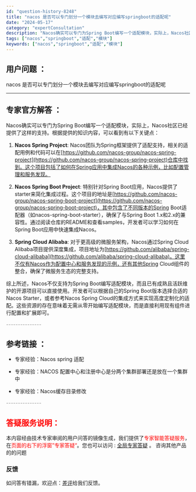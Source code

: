 ```yaml
---
id: "question-history-8248"
title: "nacos 是否可以专门划分一个模块去编写对应编写springboot的适配呢"
date: "2024-05-17"
category: "expertConsultation"
description: "Nacos确实可以专门为Spring Boot编写一个适配模块，实际上，Nacos社区已经提供了这样的支持。根据提供的知识内容，可以看到有以下关键点：1. **Nacos Spring Project**: Nacos团队为Spring框架提供了适配支持，相关的适配用例和代码可以在[https://"
tags: ["nacos","springboot","适配","模块"]
keywords: ["nacos","springboot","适配","模块"]
---
```


## 用户问题 ： 
 nacos 是否可以专门划分一个模块去编写对应编写springboot的适配呢  

---------------
## 专家官方解答 ：

Nacos确实可以专门为Spring Boot编写一个适配模块，实际上，Nacos社区已经提供了这样的支持。根据提供的知识内容，可以看到有以下关键点：

1. **Nacos Spring Project**: Nacos团队为Spring框架提供了适配支持，相关的适配用例和代码可以在[https://github.com/nacos-group/nacos-spring-project](https://github.com/nacos-group/nacos-spring-project)仓库中找到。这个项目包括了如何在Spring应用中集成Nacos的各种示例，比如配置管理和服务发现。

2. **Nacos Spring Boot Project**: 特别针对Spring Boot应用，Nacos提供了starter来简化集成过程。这个项目的地址是[https://github.com/nacos-group/nacos-spring-boot-project](https://github.com/nacos-group/nacos-spring-boot-project)，其中包含了不同版本的Spring Boot适配器（如nacos-spring-boot-starter），确保了与Spring Boot 1.x和2.x的兼容性。通过阅读仓库的README和查看samples，开发者可以学习如何在Spring Boot应用中快速集成Nacos。

3. **Spring Cloud Alibaba**: 对于更高级的微服务架构，Nacos通过Spring Cloud Alibaba项目提供深度集成，项目地址为[https://github.com/alibaba/spring-cloud-alibaba](https://github.com/alibaba/spring-cloud-alibaba)。这里不仅有Nacos作为配置中心和服务发现的示例，还有其他Spring Cloud组件的整合，确保了微服务生态的完整支持。

综上所述，Nacos不仅支持为Spring Boot编写适配模块，而且已有成熟且活跃维护的开源项目可以直接使用。开发者可以根据自己的Spring Boot版本选择合适的Nacos Starter，或者参考Nacos Spring Cloud的集成方式来实现高度定制化的适配。这些资源的存在意味着无需从零开始编写适配模块，而是直接利用现有组件进行配置和扩展即可。


<font color="#949494">---------------</font> 


## 参考链接 ：

* 专家经验：Nacos spring 适配 
 
 * 专家经验：NACOS 配置中心和注册中心是分两个集群部署还是放在一个集群中 
 
 * 专家经验：Nacos缓存目录修改 


 <font color="#949494">---------------</font> 
 


## <font color="#FF0000">答疑服务说明：</font> 

本内容经由技术专家审阅的用户问答的镜像生成，我们提供了<font color="#FF0000">专家智能答疑服务</font>，在<font color="#FF0000">页面的右下的浮窗”专家答疑“</font>。您也可以访问 : [全局专家答疑](https://answer.opensource.alibaba.com/docs/intro) 。 咨询其他产品的的问题

### 反馈
如问答有错漏，欢迎点：[差评](https://ai.nacos.io/user/feedbackByEnhancerGradePOJOID?enhancerGradePOJOId=13599)给我们反馈。

